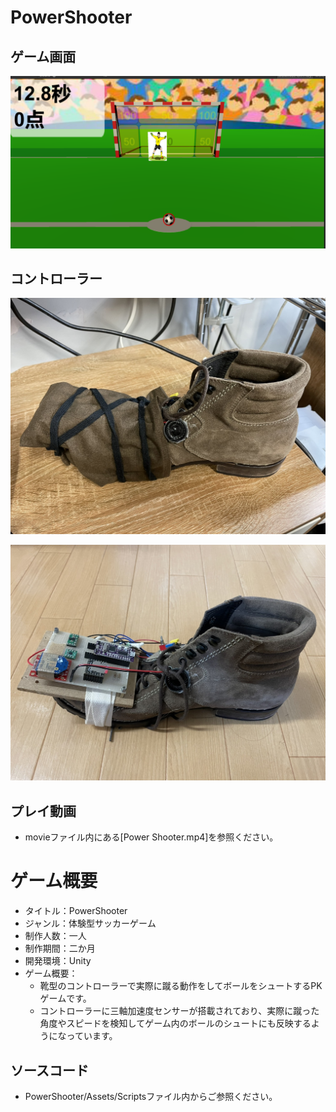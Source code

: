 # PowerShooter

## ゲーム画面
![結果画像1](images/powershooter.png)

## コントローラー
![結果画像1](images/Controller_1.jpg)

![結果画像1](images/Controller_2.jpg)

## プレイ動画
- movieファイル内にある[Power Shooter.mp4]を参照ください。

# ゲーム概要
- タイトル：PowerShooter
- ジャンル：体験型サッカーゲーム
- 制作人数：一人
- 制作期間：二か月
- 開発環境：Unity
- ゲーム概要：
  - 靴型のコントローラーで実際に蹴る動作をしてボールをシュートするPKゲームです。
  - コントローラーに三軸加速度センサーが搭載されており、実際に蹴った角度やスピードを検知してゲーム内のボールのシュートにも反映するようになっています。

## ソースコード
- PowerShooter/Assets/Scriptsファイル内からご参照ください。

